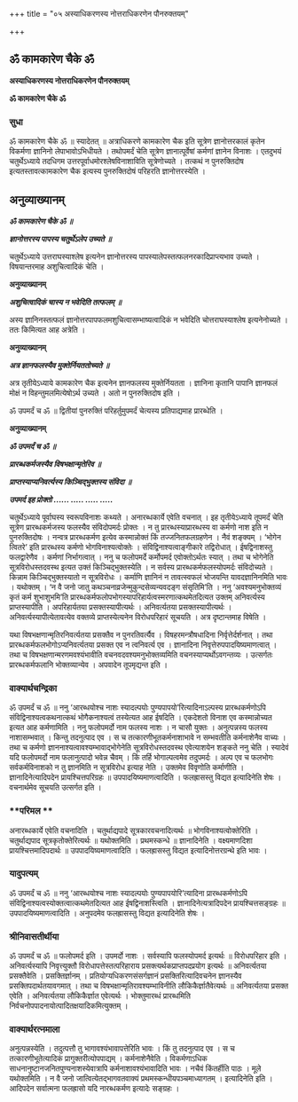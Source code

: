 +++
title = "०५ अस्याधिकरणस्य नोत्तराधिकरणेन पौनरुक्तयम्"

+++


## ॐ कामकारेण चैके ॐ

**अस्याधिकरणस्य नोत्तराधिकरणेन पौनरुक्तयम्**

**ॐ कामकारेण चैके ॐ**

### **सुधा**

ॐ कामकारेण चैके ॐ ॥ स्यादेतत् ॥ अत्राधिकरणे कामकारेण चैक इति सूत्रेण ज्ञानोत्तरकालं कृतेन विकर्मणा ज्ञानिनो लेपाभावोऽभिधीयते । तथोपमर्दं चेति सूत्रेण ज्ञानात्पूर्वेषां कर्मणां ज्ञानेन विनाशः । एतदुभयं चतुर्थेऽध्याये तदधिगम उत्तरपूर्वाधमोरश्लेषविनाशाविति सूत्रेणोच्यते । तत्कथं न पुनरुक्तिदोष इत्यतस्तावत्कामकारेण चैक इत्यस्य पुनरुक्तिदोषं परिहरति ज्ञानोत्तरस्येति ।

## **अनुव्याख्यानम्**

***ॐ कामकारेण चैके ॐ ॥***

***ज्ञानोत्तरस्य पापस्य चतुर्थेऽलेप उच्यते ॥***

चतुर्थेऽध्याये उत्तराघस्याश्लेष इत्यनेन ज्ञानोत्तरस्य पापस्यालेपस्तत्फलनरकादिप्राप्त्यभाव उच्यते । विषयान्तरमाह अशुचित्वादिकं चेति ।

**अनुव्याख्यानम्**

***अशुचित्वादिकं चास्य न भवेदिति तत्फलम् ॥***

अस्य ज्ञानिनस्तत्फलं ज्ञानोत्तरपापफलमशुचित्वासम्भाष्यत्वादिकं न भवेदिति चोत्तराघस्याश्लेष इत्यनेनोच्यते । ततः किमित्यत आह अत्रेति ।

**अनुव्याख्यानम्**

***अत्र ज्ञानफलस्यैव मुक्तेर्नियततोच्यते ॥***

अत्र तृतीयेऽध्याये कामकारेण चैक इत्यनेन ज्ञानफलस्य मुक्तेर्नियतता । ज्ञानिना कृतानि पापानि ज्ञानफलं मोक्षं न विहन्तुमलमित्येषोऽर्थ उच्यते । अतो न पुनरुक्तिदोष इति ।

ॐ उपमर्दं च ॐ ॥ द्वितीयां पुनरुक्तिं परिहर्तुमुपमर्दं चेत्यस्य प्रतिपाद्यमाह प्रारब्धेति ।

**अनुव्याख्यानम्**

***ॐ उपमर्दं च ॐ ॥***

***प्रारब्धकर्मजस्यैव विषभक्षान्मृतेरिव ॥***

***प्राप्तस्याप्यनिवर्त्यस्य किञ्चिद्भुक्तस्य संविदा ॥***

***उपमर्द इह प्रोक्तो ...... ..... ..... .....***

चतुर्थेऽध्याये पूर्वाघस्य स्वरूपविनाशः कथ्यते । अनारब्धकार्ये एवेति वचनात् । इह तृतीयेऽध्याये तूपमर्दं चेति सूत्रेण प्रारब्धकर्मजस्य फलस्यैव संविदोपमर्दः प्रोक्तः । न तु प्रारब्धस्याप्रारब्धस्य वा कर्मणो नाश इति न पुनरुक्तिदोषः । नन्वत्र प्रारब्धकर्मण इत्येव कस्मान्नोक्तं किं तज्जनितफलग्रहणेन । नैवं शङ्क्यम् । ‘भोगेन त्वितरे’ इति प्रारब्धस्य कर्मणो भोगविनाश्यत्वोक्तेः । संविद्विनाश्यत्वाङ्गीकारे तद्विरोधात् । ईषद्विनाशस्तु फलद्वारेणैव । कर्मणां निर्भागत्वात् । ननु च फलोपमर्दे कर्मोपमर्द एवोक्तोऽर्थतः स्यात् । तथा च भोगेनेति सूत्रविरोधस्तदवस्थ इत्यत उक्तं किञ्चिद्भुक्तस्येति । न सर्वस्य प्रारब्धकर्मफलस्योपमर्दः संविदोच्यते । किन्नाम किञ्चिद्भुक्तस्यातो न सूत्रविरोधः । कर्माणि ज्ञानिनं न तावत्स्वफलं भोजयन्ति यावदज्ञानिनमिति भावः । यथोक्तम् । ‘न वै जनो जातु कथञ्चनाव्रजेन्मुकुन्दसेव्यन्यवदङ्ग संसृतिमि’ति । ननु ‘अवश्यमनुभोक्तव्यं कृतं कर्म शुभाशुभमि’ति प्रारब्धकर्मफलोपभोगस्यापरिहार्यत्वस्मरणात्कथमेतदित्यत उक्तम् अनिवर्त्यस्य प्राप्तस्यापीति । अपरिहार्यतया प्रसक्तस्यापीत्यर्थः । अनिवर्त्यतया प्रसक्तस्यापीत्यर्थः । अनिवर्त्यस्यापीत्येतावत्येव वक्तव्ये प्राप्तस्येत्यनेन विरोधपरिहारं सूचयति । अत्र दृष्टान्तमाह विषेति ।

यथा विषभक्षणान्मृतिरनिवर्त्यतया प्रसक्तैव न पुनरतिवर्त्यैव । विषहरमन्त्रौषधादिना निर्वृत्तेर्दर्शनात् । तथा प्रारब्धकर्मफलभोगोऽप्यनिवर्त्यतया प्रसक्त एव न त्वनिवर्त्य एव । ज्ञानादिना निवृत्तेरुपपादयिष्यमाणत्वात् । तथा च विषभक्षणान्मरणमवश्यंभावीति वचनवदवश्यमनुभोक्तव्यमिति वचनस्याप्यर्थोऽवगन्तव्यः । उत्सर्गतः प्रारब्धकर्मफलानि भोक्तव्यान्येव । अपवादेन तूपमृद्यन्त इति ।

### **वाक्यार्थचन्द्रिका**

ॐ उपमर्दं च ॐ ॥ ननु ‘आरब्धयोश्च नाशः स्यादल्पयोः पुण्यपापयो’रित्यादिनाऽल्पस्य प्रारब्धकर्मणोऽपि संविद्विनाश्यत्वकथनात्कथं भोगैकनाश्यत्वं तस्येत्यत आह ईषदिति । एकदेशतो विनाश एव कस्मान्नोच्यत इत्यत आह कर्मणामिति । ननु फलोपमर्दो नाम फलस्य नाशः । न चासौ युक्तः । अनुत्पन्नस्य फलस्य नाशासम्भवात् । किन्तु तदनुत्पाद एव । स च तत्कारणीभूतकर्मनाशाभावे न सम्भवतीति कर्मनाशेनैव वाच्यः । तथा च कर्मणो ज्ञाननाश्यत्वावश्यम्भावाद्भोगेनेति सूत्रविरोधस्तदवस्थ एवेत्याशयेन शङ्कते ननु चेति । स्यादेवं यदि फलोपमर्दो नाम फलानुत्पादो भवेन्न चैवम् । किं तर्हि भोगाल्पत्वमेव तदुपमर्दः । अल्प एव च फलभोगः सर्वकर्मविनाशको न तु ज्ञानमिति न सूत्रविरोध इत्याह नेति । उक्तमेव विवृणोति कर्माणीति । ज्ञानादिनेत्यादिपदेन प्रायश्चित्तपरिग्रहः ॥ उपपादयिष्यमाणत्वादिति । फलह्रासस्तु विद्यत इत्यादिनेति शेषः । वचनार्थमेव सूचयति उत्सर्गत इति ।

### **परिमल **

अनारब्धकार्ये एवेति वचनादिति । चतुर्थाद्यपादे सूत्रकारवचनादित्यर्थः ॥ भोगविनाश्यत्वोक्तेरिति । चतुर्थाद्यपाद सूत्रकृतोक्तेरित्यर्थः ॥ यथोक्तमिति । प्रथमस्कन्धे ॥ ज्ञानादिनेति । वक्ष्यमाणदिशा प्रायश्चित्तमादिपदार्थः ॥ उपपादयिष्यमाणत्वादिति । फलह्रासस्तु विद्यत इत्यादिनोत्तरग्रन्थे इति भावः ।

### **यादुपत्यम्**

ॐ उपमर्दं च ॐ ॥ ननु ‘आरब्धयोश्च नाशः स्यादल्पयोः पुण्यपापयोरि’त्यादिना प्रारब्धकर्मणोऽपि संविद्विनाश्यत्वस्योक्तत्वात्कथमेतदित्यत आह ईषद्विनाशस्त्विति । ज्ञानादिनेत्यत्रादिपदेन प्रायश्चित्तसङ्ग्रहः ॥ उपपादयिष्यमाणत्वादिति । अनुपदमेव फलह्रासस्तु विद्यत इत्यादिनेति शेषः ।

### **श्रीनिवासतीर्थीया**

ॐ उपमर्दं च ॐ ॥ फलोपमर्द इति । उपमर्दो नाशः । सर्वस्यापि फलस्योपमर्द इत्यर्थः ॥ विरोधपरिहार इति । अनिवर्त्यस्यापि निवृत्त्युक्तौ विरोधापत्तेस्तत्परिहाराय प्रसक्त्यर्थकप्राप्तपदप्रयोग इत्यर्थः ॥ अनिवर्त्यतया प्रसक्तैवेति । प्रसक्तिर्ज्ञानम् । प्रतियोग्यधिकरणसंसर्गज्ञानं प्रसक्तिरित्यादिवचनेन ज्ञानस्यैव प्रसक्तिपदार्थतयावगमात् । तथा च विषभक्षान्मृतिरावश्यम्भाविनीति लौकिकैर्ज्ञातैवेत्यर्थः ॥ अनिवर्त्यतया प्रसक्त एवेति । अनिवर्त्यतया लौकिकैर्ज्ञात एवेत्यर्थः । भोक्तुमारब्धं प्रारब्धमिति निर्वचनोपपादनायोत्पादितक्षयादिकमित्युक्तम् ।

### **वाक्यार्थरत्नमाला**

अनुत्पन्नस्येति । तदुत्पत्तौ तु भागावश्यंभावापत्तेरिति भावः । किं तु तदनुत्पाद एव । स च तत्कारणीभूतेत्यादिकं प्रागुक्तरीत्योपपाद्यम् । कर्मनाशेनैवेति । विकर्मणाऽधिक साधनानुष्टानजनितपुण्यनाशस्येवात्रापि कर्मनाशावश्यंभावादिति भावः । नचैवं किंतर्हीति पाठः । मूले यथोक्तमिति । न वै जनो जात्वित्येतद्भागवतवाक्यं प्रथमस्कन्धीयपञ्चमाध्यागतम् । इत्यादिनेति इति । आदिपदेन सर्वात्मना फलह्रासो यदि नारब्धकर्मण इत्यादेः सङ्ग्रहः ।

